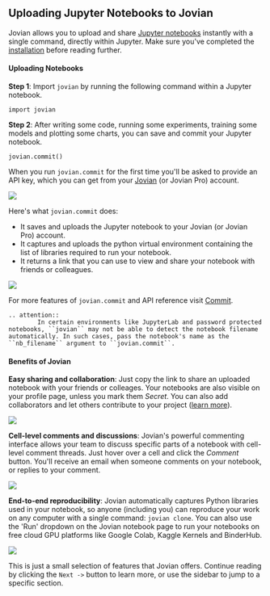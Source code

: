 ## Uploading Jupyter Notebooks to Jovian

Jovian allows you to upload and share [Jupyter notebooks](https://jupyter.org/) instantly with a single command, directly within Jupyter. Make sure you've completed the [installation](01-install.md) before reading further.

#### Uploading Notebooks

**Step 1**: Import `jovian` by running the following command within a Jupyter notebook.

```
import jovian
```

**Step 2**: After writing some code, running some experiments, training some models and plotting some charts, you can save and commit your Jupyter notebook.

```
jovian.commit()
```

When you run `jovian.commit` for the first time you'll be asked to provide an API key, which you can get from your [Jovian](https://jvn.io) (or Jovian Pro) account.

<img src="https://i.imgur.com/taLLUVd.png" class="screenshot">

Here's what `jovian.commit` does:

- It saves and uploads the Jupyter notebook to your Jovian (or Jovian Pro) account.
- It captures and uploads the python virtual environment containing the list of libraries required to run your notebook.
- It returns a link that you can use to view and share your notebook with friends or colleagues.

<img src="https://i.imgur.com/1cFeiC7.gif" class="screenshot">

<!-- TODO: Redo the GIF -->

For more features of `jovian.commit` and API reference visit [Commit](../jvn/commit.md).

```eval_rst
.. attention::
        In certain environments like JupyterLab and password protected notebooks, ``jovian`` may not be able to detect the notebook filename automatically. In such cases, pass the notebook's name as the ``nb_filename`` argument to ``jovian.commit``.
```

#### Benefits of Jovian

**Easy sharing and collaboration**: Just copy the link to share an uploaded notebook with your friends or colleages. Your notebooks are also visible on your profile page, unless you mark them _Secret_. You can also add collaborators and let others contribute to your project ([learn more](08-collaborate.md)).

<img src="https://i.imgur.com/D6JU35G.gif" class="screenshot">

**Cell-level comments and discussions**: Jovian's powerful commenting interface allows your team to discuss specific parts of a notebook with cell-level comment threads. Just hover over a cell and click the _Comment_ button. You'll receive an email when someone comments on your notebook, or replies to your comment.

<img src="https://i.imgur.com/15vj2qv.png" class="screenshot">

**End-to-end reproducibility**:
Jovian automatically captures Python libraries used in your notebook, so anyone (including you) can reproduce your work on any computer with a single command: `jovian clone`. You can also use the 'Run' dropdown on the Jovian notebook page to run your notebooks on free cloud GPU platforms like Google Colab, Kaggle Kernels and BinderHub.

<img src="https://i.imgur.com/kGPlFCp.png" class="screenshot">

This is just a small selection of features that Jovian offers. Continue reading by clicking the `Next ->` button to learn more, or use the sidebar to jump to a specific section.
